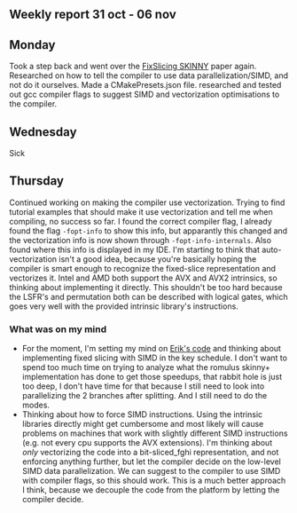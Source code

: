 ## Weekly report 31 oct - 06 nov

## Monday

Took a step back and went over
the [FixSlicing SKINNY](https://csrc.nist.gov/CSRC/media/Events/lightweight-cryptography-workshop-2020/documents/papers/fixslicing-lwc2020.pdf)
paper again. Researched on how to tell the compiler to use data parallelization/SIMD, and not do it ourselves. Made a
CMakePresets.json file.
researched and tested out gcc compiler flags to suggest SIMD and vectorization optimisations to the compiler.

## Wednesday
Sick

## Thursday

Continued working on making the compiler use vectorization. Trying to find tutorial examples that should make it use
vectorization and tell me when compiling, no success so far.
I found the correct compiler flag, I already found the flag `-fopt-info` to show this info, but apparantly this changed
and the vectorization info is now shown through `-fopt-info-internals`. Also found where this info is displayed in my
IDE.
I'm starting to think that auto-vectorization isn't a good idea, because you're basically hoping the compiler is smart
enough to recognize the fixed-slice representation and vectorizes it. Intel and AMD both support the AVX and AVX2
intrinsics, so thinking about implementing it directly. This shouldn't be too hard because the LSFR's and permutation
both can be described with logical gates, which goes very well with the provided intrinsic library's instructions.

### What was on my mind

- For the moment, I'm setting my mind on [Erik's code](/libs/forkskinny-c) and thinking about implementing
  fixed slicing with SIMD in the key schedule.
  I don't want to spend too much time on trying to analyze what the romulus skinny+ implementation has done to get those
  speedups, that rabbit hole is just too deep, I don't have time for that because I still need to look into
  parallelizing the 2 branches after splitting. And I still need to do the modes.
- Thinking about how to force SIMD instructions. Using the intrinsic libraries directly might get cumbersome and most
  likely will cause problems on machines that work with slightly different SIMD instructions (e.g. not every cpu
  supports the AVX extensions). I'm thinking about *only*
  vectorizing the code into a bit-sliced_fghi representation, and not enforcing anything further, but let the compiler decide
  on the low-level SIMD data parallelization. We can suggest to the compiler to use SIMD with compiler flags, so this
  should work. This is a much better approach I think, because we decouple the code from the platform by letting the
  compiler decide.
